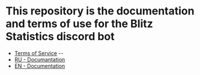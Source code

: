 # This repository is the documentation and terms of use for the Blitz Statistics discord bot
- [Terms of Service](https://github.com/SchottkyDi0de/Blitz_Statistics-docs/blob/main/Terms-Of-Service.md)
--
- [RU - Documantation](https://github.com/SchottkyDi0de/Blitz_Statistics-docs/blob/main/docs/RU.md)
- [EN - Documentation](https://github.com/SchottkyDi0de/Blitz_Statistics-docs/blob/main/docs/EN.md)
